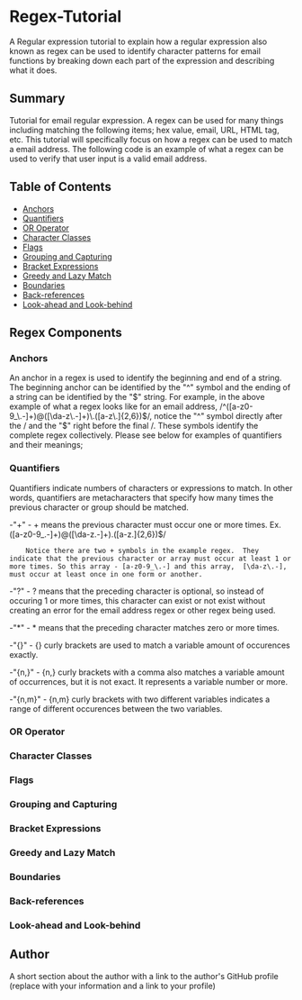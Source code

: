 # Regex-Tutorial

A Regular expression tutorial to explain how a regular expression also known as regex can be used to identify character patterns for email functions by breaking down each part of the expression and describing what it does.

## Summary

Tutorial for email regular expression. A regex can be used for many things including matching the following items; hex value, email, URL, HTML tag, etc.  This tutorial will specifically focus on how a regex can be used to match a email address.  The following code is an example of what a regex can be used to verify that user input is a valid email address.  

## Table of Contents

- [Anchors](#anchors)
- [Quantifiers](#quantifiers)
- [OR Operator](#or-operator)
- [Character Classes](#character-classes)
- [Flags](#flags)
- [Grouping and Capturing](#grouping-and-capturing)
- [Bracket Expressions](#bracket-expressions)
- [Greedy and Lazy Match](#greedy-and-lazy-match)
- [Boundaries](#boundaries)
- [Back-references](#back-references)
- [Look-ahead and Look-behind](#look-ahead-and-look-behind)

## Regex Components

### Anchors
An anchor in a regex is used to identify the beginning and end of a string.  The beginning anchor can be identified by the "^" symbol and the ending of a string can be identified by the "$" string.  For example, in the above example of what a regex looks like for an email address, /^([a-z0-9_\.-]+)@([\da-z\.-]+)\.([a-z\.]{2,6})$/,  notice the "^" symbol directly after the / and the "$" right before the final /. These symbols identify the complete regex collectively.  Please see below for examples of quantifiers and their meanings;




### Quantifiers
Quantifiers indicate numbers of characters or expressions to match. In other words, quantifiers are metacharacters that specify how many times the previous character or group should be matched. 

-"+" - + means the previous character must occur one or more times.
        Ex. ([a-z0-9_\.-]+)@([\da-z\.-]+)\.([a-z\.]{2,6})$/

        Notice there are two + symbols in the example regex.  They indicate that the previous character or array must occur at least 1 or more times. So this array - [a-z0-9_\.-] and this array,  [\da-z\.-], must occur at least once in one form or another.  

-"?" - ? means that the preceding character is optional, so instead of occuring 1 or more times, this character can exist or not exist without creating an error for the email address regex or other regex being used.  

-"*" - * means that the preceding character matches zero or more times. 

-"{}" - {} curly brackets are used to match a variable amount of occurences exactly.

-"{n,}" - {n,} curly brackets with a comma also matches a variable amount of occurrences, but it is not exact.  It represents a variable number or more.  

-"{n,m}" - {n,m} curly brackets with two different variables indicates a range of different occurences between the two variables.

### OR Operator

### Character Classes

### Flags

### Grouping and Capturing

### Bracket Expressions

### Greedy and Lazy Match

### Boundaries

### Back-references

### Look-ahead and Look-behind

## Author

A short section about the author with a link to the author's GitHub profile (replace with your information and a link to your profile)